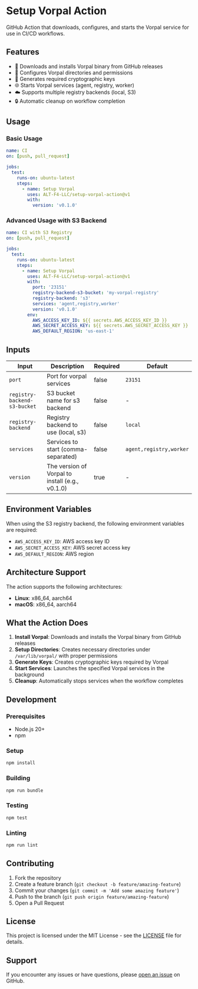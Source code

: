 # Setup Vorpal Action

GitHub Action that downloads, configures, and starts the Vorpal service for use in CI/CD workflows.

## Features

- 🚀 Downloads and installs Vorpal binary from GitHub releases
- 🔧 Configures Vorpal directories and permissions
- 🔑 Generates required cryptographic keys
- 🌐 Starts Vorpal services (agent, registry, worker)
- ☁️ Supports multiple registry backends (local, S3)
- 🔒 Automatic cleanup on workflow completion

## Usage

### Basic Usage

```yaml
name: CI
on: [push, pull_request]

jobs:
  test:
    runs-on: ubuntu-latest
    steps:
      - name: Setup Vorpal
        uses: ALT-F4-LLC/setup-vorpal-action@v1
        with:
          version: 'v0.1.0'
```

### Advanced Usage with S3 Backend

```yaml
name: CI with S3 Registry
on: [push, pull_request]

jobs:
  test:
    runs-on: ubuntu-latest
    steps:
      - name: Setup Vorpal
        uses: ALT-F4-LLC/setup-vorpal-action@v1
        with:
          port: '23151'
          registry-backend-s3-bucket: 'my-vorpal-registry'
          registry-backend: 's3'
          services: 'agent,registry,worker'
          version: 'v0.1.0'
        env:
          AWS_ACCESS_KEY_ID: ${{ secrets.AWS_ACCESS_KEY_ID }}
          AWS_SECRET_ACCESS_KEY: ${{ secrets.AWS_SECRET_ACCESS_KEY }}
          AWS_DEFAULT_REGION: 'us-east-1'
```

## Inputs

| Input | Description | Required | Default |
|-------|-------------|----------|---------|
| `port` | Port for vorpal services | false | `23151` |
| `registry-backend-s3-bucket` | S3 bucket name for s3 backend | false | - |
| `registry-backend` | Registry backend to use (local, s3) | false | `local` |
| `services` | Services to start (comma-separated) | false | `agent,registry,worker` |
| `version` | The version of Vorpal to install (e.g., v0.1.0) | true | - |

## Environment Variables

When using the S3 registry backend, the following environment variables are required:

- `AWS_ACCESS_KEY_ID`: AWS access key ID
- `AWS_SECRET_ACCESS_KEY`: AWS secret access key
- `AWS_DEFAULT_REGION`: AWS region

## Architecture Support

The action supports the following architectures:

- **Linux**: x86_64, aarch64
- **macOS**: x86_64, aarch64

## What the Action Does

1. **Install Vorpal**: Downloads and installs the Vorpal binary from GitHub releases
2. **Setup Directories**: Creates necessary directories under `/var/lib/vorpal/` with proper permissions
3. **Generate Keys**: Creates cryptographic keys required by Vorpal
4. **Start Services**: Launches the specified Vorpal services in the background
5. **Cleanup**: Automatically stops services when the workflow completes

## Development

### Prerequisites

- Node.js 20+
- npm

### Setup

```bash
npm install
```

### Building

```bash
npm run bundle
```

### Testing

```bash
npm test
```

### Linting

```bash
npm run lint
```

## Contributing

1. Fork the repository
2. Create a feature branch (`git checkout -b feature/amazing-feature`)
3. Commit your changes (`git commit -m 'Add some amazing feature'`)
4. Push to the branch (`git push origin feature/amazing-feature`)
5. Open a Pull Request

## License

This project is licensed under the MIT License - see the [LICENSE](LICENSE) file for details.

## Support

If you encounter any issues or have questions, please [open an issue](https://github.com/ALT-F4-LLC/setup-vorpal-action/issues) on GitHub.
